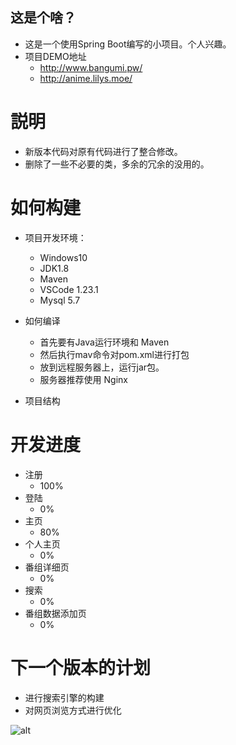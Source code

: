 ## 这是个啥？

- 这是一个使用Spring Boot编写的小项目。个人兴趣。
- 项目DEMO地址
    - http://www.bangumi.pw/
    - http://anime.lilys.moe/

# 説明
- 新版本代码对原有代码进行了整合修改。
- 删除了一些不必要的类，多余的冗余的没用的。

# 如何构建
- 项目开发环境：
    - Windows10
    - JDK1.8
    - Maven
    - VSCode 1.23.1
    - Mysql 5.7
- 如何编译
    - 首先要有Java运行环境和 Maven
    - 然后执行mav命令对pom.xml进行打包
    - 放到远程服务器上，运行jar包。
    - 服务器推荐使用 Nginx

- 项目结构

# 开发进度
- 注册
    - 100%
- 登陆
    - 0%
- 主页
    - 80%
- 个人主页
    - 0%
- 番组详细页
    - 0%
- 搜索
    - 0%
- 番组数据添加页
    - 0%

# 下一个版本的计划

- 进行搜索引擎的构建
- 对网页浏览方式进行优化

![alt](https://github.com/sokushu/f87aeA-n-i-m-e-M-e-m-of45e4f/blob/github%E6%B5%8B%E8%AF%95%E7%89%88%E6%9C%AC/README/71793c29b7392e3565b73d1902ce00d1083422e2_full.jpg)

